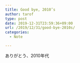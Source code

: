 ```yaml
---
title: Good bye, 2010’s
author: tarof
type: post
date: 2019-12-31T23:59:36+09:00
url: /2019/12/31/good-bye-2010s/
categories:
  - Note

---
```

ありがとう、2010年代